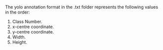 The yolo annotation format in the .txt folder represents the following values in the order:
1. Class Number.
2. x-centre coordinate.
3. y-centre coordinate.
4. Width.
5. Height.
